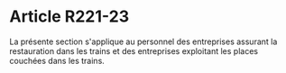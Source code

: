 # Article R221-23

La présente section s'applique au personnel des entreprises assurant la restauration dans les trains et des entreprises exploitant les places couchées dans les trains.